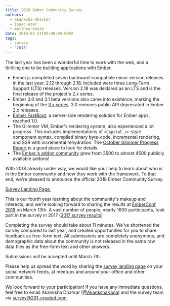 ```yaml
---
title: 2018 Ember Community Survey
authors:
  - akanksha-dharkar
  - isaac-ezer
  - matthew-beale
date: 2018-02-21T00:00:00.000Z
tags:
  - survey
  - '2018'
---
```



The last year has been a wonderful time to work with the web, and a thrilling one to
be building applications with Ember.

- Ember.js completed seven backward-compatible minor version releases in the
  last year: 2.12 through 2.18.
  Included were three Long-Term Support (LTS) releases.
  Version 2.18 was declared as an LTS and is the final release of the project's 2.x series.
- Ember 3.0 and 3.1 beta versions also came into existence, marking the beginning of the [3.x
  series](http://emberjs.com/blog/tags/releases.html).
  3.0 removes public API deprecated in Ember 2.x releases.
- [Ember FastBoot](https://www.ember-fastboot.com/), a server-side rendering solution for Ember apps, reached 1.0.
- The Glimmer VM,
Ember's rendering system, also experienced a lot progress. This includes
implementations of `<Capital />`-style component syntax, compiled binary
byte-code, incremental rendering, and SSR with incremental rehydration. The [October Glimmer Progress Report](https://emberjs.com/blog/2017/10/10/glimmer-progress-report.html) is a good place to look for details.
- The [Ember.js addon community](https://www.emberaddons.com/) grew from 3500
  to almost 4500 publicly available addons!

With 2018 already under way, we would like your help to learn
about who is in the Ember community and how they work with the framework.
To that end, we're pleased to announce the official 2018 Ember Community Survey.

<a href="/ember-community-survey-2018" class="ember-button ember-button--centered">
  Survey Landing Page <img src="/images/survey/right-arrow.png" alt="" role="presentation" class="btn-image" />
</a>

This is our fourth year learning about the community's makeup and interests,
and we're looking forward to
sharing the results at [EmberConf 2018](http://emberconf.com/) on March 13th.
A vast number of people, nearly 1600 participants, took part in the survey in 2017 ([2017 survey results](https://www.emberjs.com/ember-community-survey-2017/))

Completing the survey should take about 11 minutes. We've shortened the
survey compared to last year, and created opportunities for you to share
feedback as free-form text. All submissions are completely anonymous, and
demographic data about the community is not released in the same raw data files
as the free-form text and other answers.

Submissions will be accepted until March 7th.

Please help us spread the word by sharing the
[survey landing page](/ember-community-survey-2018) on your social
network feeds, at meetups and around your office and other communities.

We look forward to your participation!
If you have any immediate questions, feel free to email
Akanksha Dharkar ([@AkankshaKana](https://twitter.com/AkankshaKana)) and
the survey team via
[survey@201-created.com](mailto:survey@201-created.com).

